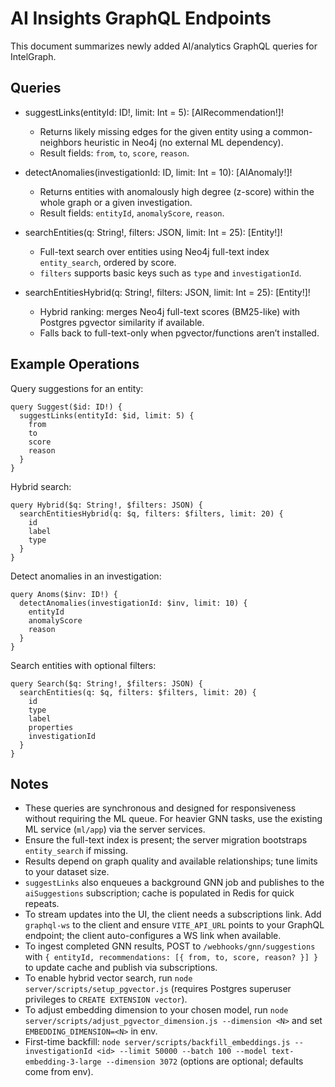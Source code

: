 # AI Insights GraphQL Endpoints

This document summarizes newly added AI/analytics GraphQL queries for IntelGraph.

## Queries

- suggestLinks(entityId: ID!, limit: Int = 5): [AIRecommendation!]!
  - Returns likely missing edges for the given entity using a common-neighbors heuristic in Neo4j (no external ML dependency).
  - Result fields: `from`, `to`, `score`, `reason`.

- detectAnomalies(investigationId: ID, limit: Int = 10): [AIAnomaly!]!
  - Returns entities with anomalously high degree (z-score) within the whole graph or a given investigation.
  - Result fields: `entityId`, `anomalyScore`, `reason`.

- searchEntities(q: String!, filters: JSON, limit: Int = 25): [Entity!]!
  - Full-text search over entities using Neo4j full-text index `entity_search`, ordered by score.
  - `filters` supports basic keys such as `type` and `investigationId`.

- searchEntitiesHybrid(q: String!, filters: JSON, limit: Int = 25): [Entity!]!
  - Hybrid ranking: merges Neo4j full-text scores (BM25-like) with Postgres pgvector similarity if available.
  - Falls back to full-text-only when pgvector/functions aren’t installed.

## Example Operations

Query suggestions for an entity:

```
query Suggest($id: ID!) {
  suggestLinks(entityId: $id, limit: 5) {
    from
    to
    score
    reason
  }
}
```

Hybrid search:

```
query Hybrid($q: String!, $filters: JSON) {
  searchEntitiesHybrid(q: $q, filters: $filters, limit: 20) {
    id
    label
    type
  }
}
```

Detect anomalies in an investigation:

```
query Anoms($inv: ID!) {
  detectAnomalies(investigationId: $inv, limit: 10) {
    entityId
    anomalyScore
    reason
  }
}
```

Search entities with optional filters:

```
query Search($q: String!, $filters: JSON) {
  searchEntities(q: $q, filters: $filters, limit: 20) {
    id
    type
    label
    properties
    investigationId
  }
}
```

## Notes

- These queries are synchronous and designed for responsiveness without requiring the ML queue. For heavier GNN tasks, use the existing ML service (`ml/app`) via the server services.
- Ensure the full-text index is present; the server migration bootstraps `entity_search` if missing.
- Results depend on graph quality and available relationships; tune limits to your dataset size.
- `suggestLinks` also enqueues a background GNN job and publishes to the `aiSuggestions` subscription; cache is populated in Redis for quick repeats.
- To stream updates into the UI, the client needs a subscriptions link. Add `graphql-ws` to the client and ensure `VITE_API_URL` points to your GraphQL endpoint; the client auto-configures a WS link when available.
- To ingest completed GNN results, POST to `/webhooks/gnn/suggestions` with `{ entityId, recommendations: [{ from, to, score, reason? }] }` to update cache and publish via subscriptions.
- To enable hybrid vector search, run `node server/scripts/setup_pgvector.js` (requires Postgres superuser privileges to `CREATE EXTENSION vector`).
- To adjust embedding dimension to your chosen model, run `node server/scripts/adjust_pgvector_dimension.js --dimension <N>` and set `EMBEDDING_DIMENSION=<N>` in env.
- First-time backfill: `node server/scripts/backfill_embeddings.js --investigationId <id> --limit 50000 --batch 100 --model text-embedding-3-large --dimension 3072` (options are optional; defaults come from env).

